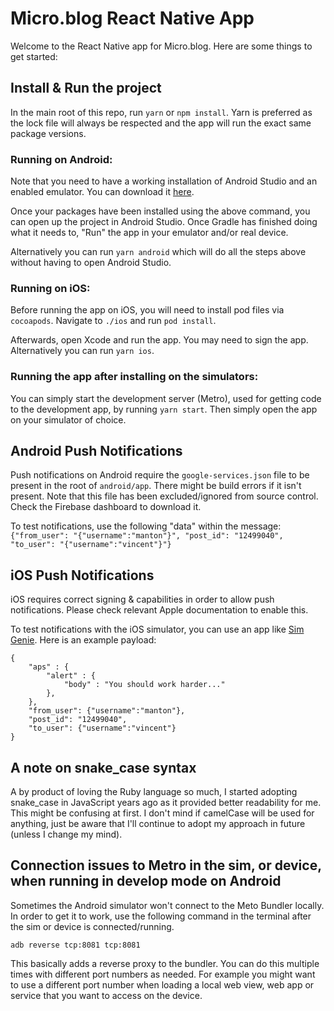 # Micro.blog React Native App 

Welcome to the React Native app for Micro.blog. Here are some things to get started:

## Install & Run the project

In the main root of this repo, run `yarn` or `npm install`. Yarn is preferred as the lock file will always be respected and the app will run the exact same package versions.

### Running on Android:
Note that you need to have a working installation of Android Studio and an enabled emulator. You can download it [here](https://developer.android.com/studio/).

Once your packages have been installed using the above command, you can open up the project in Android Studio. Once Gradle has finished doing what it needs to, "Run" the app in your emulator and/or real device.

Alternatively you can run `yarn android` which will do all the steps above without having to open Android Studio.

### Running on iOS:
Before running the app on iOS, you will need to install pod files via `cocoapods`. Navigate to `./ios` and run `pod install`.

Afterwards, open Xcode and run the app. You may need to sign the app. Alternatively you can run `yarn ios`.

### Running the app after installing on the simulators:
You can simply start the development server (Metro), used for getting code to the development app, by running `yarn start`. Then simply open the app on your simulator of choice.

## Android Push Notifications

Push notifications on Android require the `google-services.json` file to be present in the root of `android/app`. There might be build errors if it isn't present. Note that this file has been excluded/ignored from source control. Check the Firebase dashboard to download it.

To test notifications, use the following "data" within the message:
`{"from_user": "{"username":"manton"}", "post_id": "12499040", "to_user": "{"username":"vincent"}"}`

## iOS Push Notifications

iOS requires correct signing & capabilities in order to allow push notifications. Please check relevant Apple documentation to enable this.

To test notifications with the iOS simulator, you can use an app like [Sim Genie](https://simgenie.app). Here is an example payload:
```
{
	"aps" : {
		"alert" : {
			"body" : "You should work harder..."
		},
	},
	"from_user": {"username":"manton"},
	"post_id": "12499040", 
	"to_user": {"username":"vincent"}
}
```

## A note on snake_case syntax

A by product of loving the Ruby language so much, I started adopting snake_case in JavaScript years ago as it provided better readability for me. This might be confusing at first. I don't mind if camelCase will be used for anything, just be aware that I'll continue to adopt my approach in future (unless I change my mind).

## Connection issues to Metro in the sim, or device, when running in develop mode on Android

Sometimes the Android simulator won't connect to the Meto Bundler locally. In order to get it to work, use the following command in the terminal after the sim or device is connected/running.

`adb reverse tcp:8081 tcp:8081`

This basically adds a reverse proxy to the bundler. You can do this multiple times with different port numbers as needed. For example you might want to use a different port number when loading a local web view, web app or service that you want to access on the device.